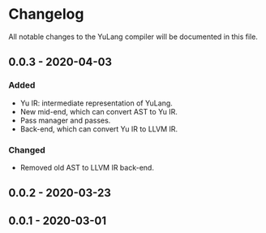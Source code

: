 # Changelog

All notable changes to the YuLang compiler will be documented in this file.

## 0.0.3 - 2020-04-03

### Added

* Yu IR: intermediate representation of YuLang.
* New mid-end, which can convert AST to Yu IR.
* Pass manager and passes.
* Back-end, which can convert Yu IR to LLVM IR.

### Changed

* Removed old AST to LLVM IR back-end.

## 0.0.2 - 2020-03-23

## 0.0.1 - 2020-03-01
